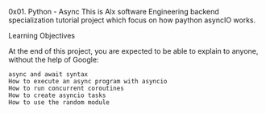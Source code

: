 0x01. Python - Async
This is Alx software Engineering backend specialization tutorial project which focus on how paython asyncIO works.

Learning Objectives

At the end of this project, you are expected to be able to explain to anyone, without the help of Google:

    async and await syntax
    How to execute an async program with asyncio
    How to run concurrent coroutines
    How to create asyncio tasks
    How to use the random module

